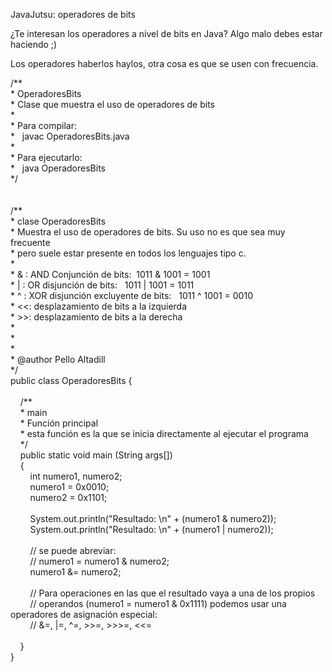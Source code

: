 <p>
	JavaJutsu: operadores de bits</p>
<p>
	&iquest;Te interesan los operadores a nivel de bits en Java? Algo malo debes estar haciendo ;)</p>
<p>
	Los operadores haberlos haylos, otra cosa es que se usen con frecuencia.</p>
<p>
	/**<br />
	* OperadoresBits<br />
	* Clase que muestra el uso de operadores de bits<br />
	*<br />
	* Para compilar:<br />
	*&nbsp;&nbsp; javac OperadoresBits.java<br />
	*<br />
	* Para ejecutarlo:<br />
	*&nbsp;&nbsp; java OperadoresBits<br />
	*/<br />
	&nbsp;<br />
	<br />
	/**<br />
	* clase OperadoresBits<br />
	* Muestra el uso de operadores de bits. Su uso no es que sea muy frecuente<br />
	* pero suele estar presente en todos los lenguajes tipo c.<br />
	*<br />
	* &amp; : AND Conjunci&oacute;n de bits:&nbsp; 1011 &amp; 1001 = 1001<br />
	* | : OR disjunci&oacute;n de bits:&nbsp;&nbsp; 1011 | 1001 = 1011<br />
	* ^ : XOR disjunci&oacute;n excluyente de bits:&nbsp;&nbsp; 1011 ^ 1001 = 0010<br />
	* &lt;&lt;: desplazamiento de bits a la izquierda<br />
	* &gt;&gt;: desplazamiento de bits a la derecha<br />
	* &nbsp;<br />
	*<br />
	* &nbsp;<br />
	* @author Pello Altadill<br />
	*/<br />
	public class OperadoresBits {<br />
	&nbsp;&nbsp; &nbsp;<br />
	&nbsp;&nbsp; &nbsp;/**<br />
	&nbsp;&nbsp; &nbsp;* main<br />
	&nbsp;&nbsp; &nbsp;* Funci&oacute;n principal<br />
	&nbsp;&nbsp; &nbsp;* esta funci&oacute;n es la que se inicia directamente al ejecutar el programa<br />
	&nbsp;&nbsp; &nbsp;*/<br />
	&nbsp;&nbsp; &nbsp;public static void main (String args[])<br />
	&nbsp;&nbsp; &nbsp;{<br />
	&nbsp;&nbsp; &nbsp;&nbsp;&nbsp; &nbsp;int numero1, numero2;<br />
	&nbsp;&nbsp; &nbsp;&nbsp;&nbsp; &nbsp;numero1 = 0x0010;<br />
	&nbsp;&nbsp; &nbsp;&nbsp;&nbsp; &nbsp;numero2 = 0x1101;<br />
	&nbsp;&nbsp; &nbsp;&nbsp;&nbsp; &nbsp;<br />
	&nbsp;&nbsp; &nbsp;&nbsp;&nbsp; &nbsp;System.out.println(&quot;Resultado: \n&quot; + (numero1 &amp; numero2));<br />
	&nbsp;&nbsp; &nbsp;&nbsp;&nbsp; &nbsp;System.out.println(&quot;Resultado: \n&quot; + (numero1 | numero2));<br />
	&nbsp;&nbsp; &nbsp;&nbsp;&nbsp; &nbsp;<br />
	&nbsp;&nbsp; &nbsp;&nbsp;&nbsp; &nbsp;// se puede abreviar:<br />
	&nbsp;&nbsp; &nbsp;&nbsp;&nbsp; &nbsp;// numero1 = numero1 &amp; numero2;<br />
	&nbsp;&nbsp; &nbsp;&nbsp;&nbsp; &nbsp;numero1 &amp;= numero2;<br />
	&nbsp;&nbsp; &nbsp;&nbsp;&nbsp; &nbsp;<br />
	&nbsp;&nbsp; &nbsp;&nbsp;&nbsp; &nbsp;// Para operaciones en las que el resultado vaya a una de los propios<br />
	&nbsp;&nbsp; &nbsp;&nbsp;&nbsp; &nbsp;// operandos (numero1 = numero1 &amp; 0x1111) podemos usar una operadores de asignaci&oacute;n especial:<br />
	&nbsp;&nbsp; &nbsp;&nbsp;&nbsp; &nbsp;// &amp;=, |=, ^=, &gt;&gt;=, &gt;&gt;&gt;=, &lt;&lt;= &nbsp;<br />
	&nbsp;<br />
	&nbsp;&nbsp; &nbsp;}<br />
	}</p>
